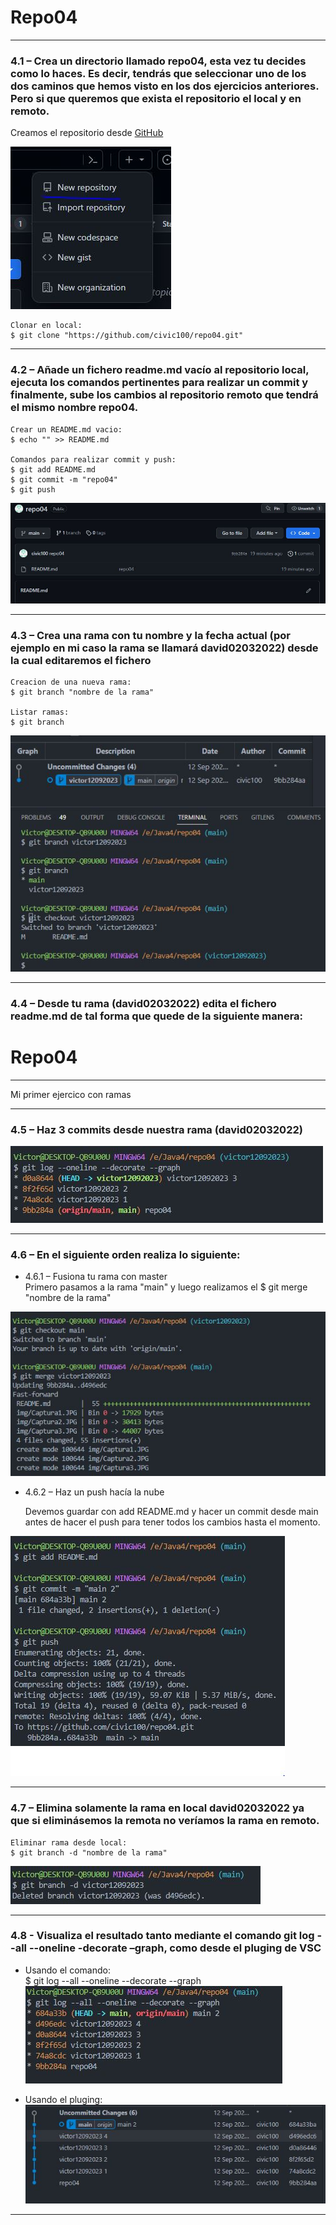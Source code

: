 # Repo04 #
***
### 4.1 – Crea un directorio llamado repo04, esta vez tu decides como lo haces. Es decir, tendrás que seleccionar uno de los dos caminos que hemos visto en los dos ejercicios anteriores. Pero si que queremos que exista el repositorio el local y en remoto. ###

Creamos el repositorio desde [GitHub](https://github.com/ "https://github.com")

![❌ Error ❌](./img/Captura1.JPG "New repository")

    Clonar en local:
    $ git clone "https://github.com/civic100/repo04.git"

***

### 4.2 – Añade un fichero readme.md vacío al repositorio local, ejecuta los comandos pertinentes para realizar un commit y finalmente, sube los cambios al repositorio remoto que tendrá el mismo nombre repo04.

    Crear un README.md vacio:  
    $ echo "" >> README.md
    
    Comandos para realizar commit y push:
    $ git add README.md
    $ git commit -m "repo04"
    $ git push  

![❌ Error ❌](./img/Captura2.JPG "New repository")
***

### 4.3 – Crea una rama con tu nombre y la fecha actual (por ejemplo en mi caso la rama se llamará david02032022) desde la cual editaremos el fichero

    Creacion de una nueva rama:
    $ git branch "nombre de la rama"

    Listar ramas:
    $ git branch

![❌ Error ❌](./img/Captura3.JPG "New repository")

***

### 4.4 – Desde tu rama (david02032022) edita el fichero readme.md de tal forma que quede de la siguiente manera:

# Repo04 
***
Mi primer ejercico con ramas

***
### 4.5 – Haz 3 commits desde nuestra rama (david02032022)
![❌ Error ❌](./img/Captura4.JPG "New repository")

***

### 4.6 – En el siguiente orden realiza lo siguiente:
*  4.6.1 – Fusiona tu rama con master   
    Primero pasamos a la rama "main" y luego realizamos el $ git merge "nombre de la rama"
    
![❌ Error ❌](./img/Captura5.JPG "New repository")

*  4.6.2 – Haz un push hacía la nube    

    Devemos guardar con add README.md y hacer un commit desde main antes de hacer el push para tener todos los cambios hasta el momento.

![❌ Error ❌](./img/Captura6.JPG "New repository")
***
### 4.7 – Elimina solamente la rama en local david02032022 ya que si eliminásemos la remota no veríamos la rama en remoto.

    Eliminar rama desde local:
    $ git branch -d "nombre de la rama"

![❌ Error ❌](./img/Captura7.JPG "New repository")

***
### 4.8 - Visualiza el resultado tanto mediante el comando git log --all --oneline -decorate –graph, como desde el pluging de VSC

* Usando el comando:   
  $ git log --all --oneline --decorate --graph 
![❌ Error ❌](./img/Captura8.JPG "New repository")

* Usando el pluging: 
![❌ Error ❌](./img/Captura9.JPG "New repository")

***